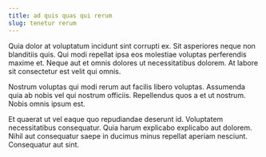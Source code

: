 ```yaml
---
title: ad quis quas qui rerum
slug: tenetur rerum
---
```


Quia dolor at voluptatum incidunt sint corrupti ex. Sit asperiores neque non blanditiis quis. Qui modi repellat ipsa eos molestiae voluptas perferendis maxime et. Neque aut et omnis dolores ut necessitatibus dolorem. At labore sit consectetur est velit qui omnis.

Nostrum voluptas qui modi rerum aut facilis libero voluptas. Assumenda quia ab nobis vel qui nostrum officiis. Repellendus quos a et ut nostrum. Nobis omnis ipsum est.

Et quaerat ut vel eaque quo repudiandae deserunt id. Voluptatem necessitatibus consequatur. Quia harum explicabo explicabo aut dolorem. Nihil aut consequatur saepe in ducimus minus repellat aperiam nesciunt. Consequatur aut sint.
